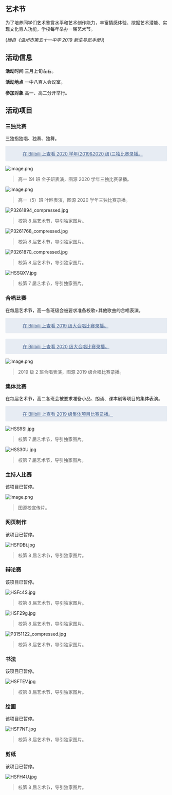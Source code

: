 ## 艺术节

为了培养同学们艺术鉴赏水平和艺术创作能力，丰富情感体验、挖掘艺术潜能、实现文化育人功能，学校每年举办一届艺术节。

(_摘自《温州市第五十一中学 2019 新生导航手册》_)

## 活动信息

**活动时间** 三月上旬左右。

**活动地点** 一中八百人会议室。

**参加对象** 高一、高二分开举行。

## 活动项目

### 三独比赛

三独指独唱、独奏、独舞。

<div class="video" style="
    background-color: #e7ecf3;
    padding: 1em 1.25em;
    border-radius: 2px;
    color: #486491;
    position: relative;
"><a href="https://www.bilibili.com/video/BV1eJ411C7Qk/" target="_blank" rel="noopener noreferrer" style="
   position: relative;
   color: #486491 !important;
   padding-left: 36px;
">在 Bilibili 上查看 2020 学年(2019&2020 级)三独比赛录播。
</a></div>

![image.png](https://i.loli.net/2021/08/02/3ak2lb5TgMySws9.png)

> 高一 (9) 班 金子妍表演，图源 2020 学年三独比赛录播。

![image.png](https://i.loli.net/2021/08/02/aQ5XEAnulYNRysB.png)

> 高一（5）班 叶晔表演，图源 2020 学年三独比赛录播。

![P3261894_compressed.jpg](https://s2.loli.net/2022/01/29/WCubfP6wSrFaAVx.jpg)

> 校第 8 届艺术节，导引独家图片。

![P3261768_compressed.jpg](https://s2.loli.net/2022/01/29/YrOTDgc75ImKthV.jpg)

> 校第 8 届艺术节，导引独家图片。

![P3261870_compressed.jpg](https://s2.loli.net/2022/01/29/f8Ad4m3SC6JqeGr.jpg)

> 校第 8 届艺术节，导引独家图片。

![HSSQXV.jpg](https://s4.ax1x.com/2022/01/29/HSSQXV.jpg)

> 校第 7 届艺术节，导引独家图片。

### 合唱比赛

在每届艺术节，高一各班级会被要求准备校歌+其他歌曲的合唱表演。

<div class="video" style="
    background-color: #e7ecf3;
    padding: 1em 1.25em;
    border-radius: 2px;
    color: #486491;
    position: relative;
"><a href="https://www.bilibili.com/video/BV1eJ411C7Qk/" target="_blank" rel="noopener noreferrer" style="
   position: relative;
   color: #486491 !important;
   padding-left: 36px;
">在 Bilibili 上查看 2019 级大合唱比赛录播。
</a></div>
<br />
<div class="video" style="
    background-color: #e7ecf3;
    padding: 1em 1.25em;
    border-radius: 2px;
    color: #486491;
    position: relative;
"><a href="https://www.bilibili.com/video/BV1C5411H7mM/" target="_blank" rel="noopener noreferrer" style="
   position: relative;
   color: #486491 !important;
   padding-left: 36px;
">在 Bilibili 上查看 2020 级大合唱比赛录播。
</a></div>

![image.png](https://i.loli.net/2021/08/02/mwzvncR3gTZajiW.png)

> 2019 级 2 班合唱表演，图源 2019 级合唱比赛录播。

### 集体比赛

在每届艺术节，高二各班会被要求准备小品、朗诵、课本剧等项目的集体表演。

<div class="video" style="
    background-color: #e7ecf3;
    padding: 1em 1.25em;
    border-radius: 2px;
    color: #486491;
    position: relative;
"><a href="https://www.bilibili.com/video/BV1C5411H7mM/" target="_blank" rel="noopener noreferrer" style="
   position: relative;
   color: #486491 !important;
   padding-left: 36px;
">在 Bilibili 上查看 2019 级集体项目比赛录播。
</a></div>

![HSS9SI.jpg](https://s4.ax1x.com/2022/01/29/HSS9SI.jpg)

> 校第 7 届艺术节，导引独家图片。

![HSS30U.jpg](https://s4.ax1x.com/2022/01/29/HSS30U.jpg)

> 校第 7 届艺术节，导引独家图片。

### 主持人比赛

该项目已暂停。

![image.png](https://i.loli.net/2021/08/02/5uyzEkNFSmDKXib.png)

> 图源校宣传片。

### 网页制作

该项目已暂停。

![HSFDBt.jpg](https://s4.ax1x.com/2022/01/29/HSFDBt.jpg)

> 校第 8 届艺术节，导引独家图片。

### 辩论赛

该项目已暂停。

![HSFc4S.jpg](https://s4.ax1x.com/2022/01/29/HSFc4S.jpg)

> 校第 8 届艺术节，导引独家图片。

![HSF29g.jpg](https://s4.ax1x.com/2022/01/29/HSF29g.jpg)

> 校第 8 届艺术节，导引独家图片。

![P3151122_compressed.jpg](https://s2.loli.net/2022/01/29/rwsITVfzPF3t6HA.jpg)

> 校第 8 届艺术节，导引独家图片。

### 书法

该项目已暂停。

![HSFTEV.jpg](https://s4.ax1x.com/2022/01/29/HSFTEV.jpg)

> 校第 8 届艺术节，导引独家图片。

### 绘画

该项目已暂停。

![HSF7NT.jpg](https://s4.ax1x.com/2022/01/29/HSF7NT.jpg)

> 校第 8 届艺术节，导引独家图片。

### 剪纸

该项目已暂停。

![HSFH4U.jpg](https://s4.ax1x.com/2022/01/29/HSFH4U.jpg)

> 校第 8 届艺术节，导引独家图片。
